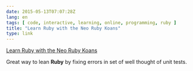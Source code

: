 ```yaml
---
date: 2015-05-13T07:07:28Z
lang: en
tags: [ code, interactive, learning, online, programming, ruby ]
title: "Learn Ruby with the Neo Ruby Koans"
type: link
---
```


[Learn Ruby with the Neo Ruby Koans](http://rubykoans.com/)

Great way to lean **Ruby** by fixing errors in set of well thought of
unit tests.

